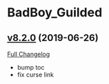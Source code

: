 # BadBoy_Guilded

## [v8.2.0](https://github.com/funkydude/BadBoy_Guilded/tree/v8.2.0) (2019-06-26)
[Full Changelog](https://github.com/funkydude/BadBoy_Guilded/compare/v8.0.0...v8.2.0)

- bump toc  
- fix curse link  
